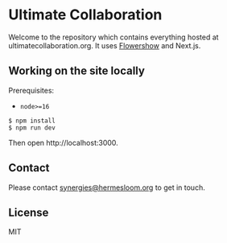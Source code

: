 # Ultimate Collaboration

Welcome to the repository which contains everything hosted at ultimatecollaboration.org. It uses [Flowershow](https://flowershow.app/) and Next.js.

## Working on the site locally 

Prerequisites:

- `node>=16`

```
$ npm install
$ npm run dev
```

Then open http://localhost:3000.

## Contact

Please contact synergies@hermesloom.org to get in touch.

## License

MIT
